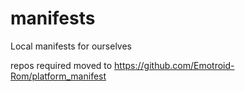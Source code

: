 manifests
=========

Local manifests for ourselves

repos required moved to https://github.com/Emotroid-Rom/platform_manifest


